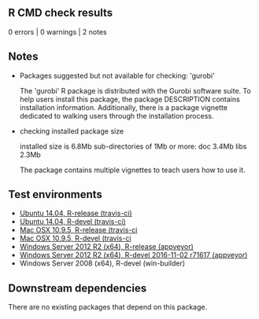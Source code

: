 ## R CMD check results

0 errors | 0 warnings | 2 notes

## Notes

* Packages suggested but not available for checking: 'gurobi'

  The 'gurobi' R package is distributed with the Gurobi software suite. To help
  users install this package, the package DESCRIPTION contains installation
  information. Additionally, there is a package vignette dedicated to walking
  users through the installation process.

* checking installed package size

    installed size is  6.8Mb
    sub-directories of 1Mb or more:
      doc    3.4Mb
      libs   2.3Mb

  The package contains multiple vignettes to teach users how to use it.


## Test environments

* [Ubuntu 14.04, R-release (travis-ci)](https://travis-ci.org/prioritizr/prioritizr/builds)
* [Ubuntu 14.04, R-devel (travis-ci)](https://travis-ci.org/prioritizr/prioritizr/builds)
* [Mac OSX 10.9.5, R-release (travis-ci](https://travis-ci.org/prioritizr/prioritizr/builds)
* [Mac OSX 10.9.5, R-devel (travis-ci](https://travis-ci.org/prioritizr/prioritizr/builds)
* [Windows Server 2012 R2 (x64), R-release (appveyor)](https://ci.appveyor.com/project/jeffreyhanson/prioritizr)
* [Windows Server 2012 R2 (x64), R-devel 2016-11-02 r71617 (appveyor)](https://ci.appveyor.com/project/jeffreyhanson/prioritizr)
* Windows Server 2008 (x64), R-devel (win-builder)


## Downstream dependencies

There are no existing packages that depend on this package.

